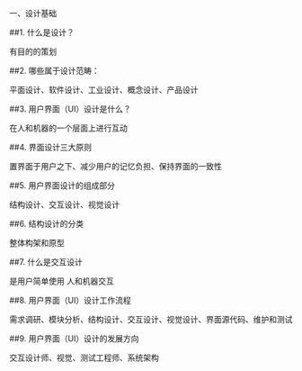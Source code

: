 一、设计基础

##1. 什么是设计？

   有目的的策划

##2. 哪些属于设计范畴：

  平面设计、软件设计、工业设计、概念设计、产品设计

##3. 用户界面（UI）设计是什么？

  在人和机器的一个层面上进行互动

##4. 界面设计三大原则

  置界面于用户之下、减少用户的记忆负担、保持界面的一致性

##5. 用户界面设计的组成部分

  结构设计、交互设计、视觉设计

##6. 结构设计的分类

  整体构架和原型

##7. 什么是交互设计

  是用户简单使用 人和机器交互

##8. 用户界面（UI）设计工作流程

  需求调研、模块分析、结构设计、交互设计、视觉设计、界面源代码、维护和测试

##9. 用户界面（UI）设计的发展方向

  交互设计师、视觉、测试工程师、系统架构
